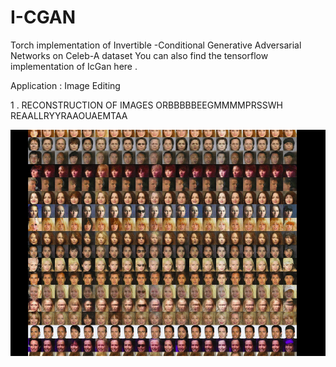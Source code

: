 # I-CGAN
Torch implementation of Invertible -Conditional Generative Adversarial Networks on Celeb-A dataset
You can also find the tensorflow implementation of IcGan here .

Application : Image Editing 

1 . RECONSTRUCTION OF IMAGES 
      ORBBBBBEEGMMMMPRSSWH
      REAALLRYYRAAOUAEMTAA

![image](/IMAGE.png)
